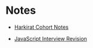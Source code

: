 # Notes
- [Harkirat Cohort Notes](https://quickest-juniper-f9c.notion.site/Cohort-2-0-FullStack-Open-Source-6b6c2a9f1282499aba4782b88bf7e204)

- [JavaScript Interview Revision](https://nigamsharma.hashnode.dev/javascriptmd)